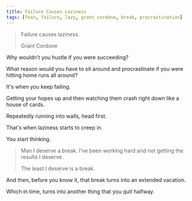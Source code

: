 ```yaml
---
title: Failure Causes Laziness
tags: [fear, failure, lazy, grant cordone, break, procrastination]
---
```


> Failure causes laziness.
>
> Grant Cordone

Why wouldn't you hustle if you were succeeding?

What reason would you have to sit around and procrastinate if you were hitting home runs all around?

It's when you keep failing.

Getting your hopes up and then watching them crash right down like a house of cards.

Repeatedly running into walls, head first.

That's when laziness starts to creep in.

You start thinking.

> Man I deserve a break. I've been working hard and not getting the results I deserve.
>
> The least I deserve is a break.

And then, before you know it, that break turns into an extended vacation.

Which in time, turns into another thing that you quit halfway.
